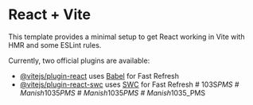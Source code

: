 # React + Vite

This template provides a minimal setup to get React working in Vite with HMR and some ESLint rules.

Currently, two official plugins are available:

- [@vitejs/plugin-react](https://github.com/vitejs/vite-plugin-react/blob/main/packages/plugin-react/README.md) uses [Babel](https://babeljs.io/) for Fast Refresh
- [@vitejs/plugin-react-swc](https://github.com/vitejs/vite-plugin-react-swc) uses [SWC](https://swc.rs/) for Fast Refresh
#   1 0 3 S _ P M S  
 #   M a n i s h _ 1 0 3 5 _ P M S  
 #   M a n i s h _ 1 0 3 5 _ P M S  
 #   M a n i s h _ 1 0 3 5 _ P M S  
 
